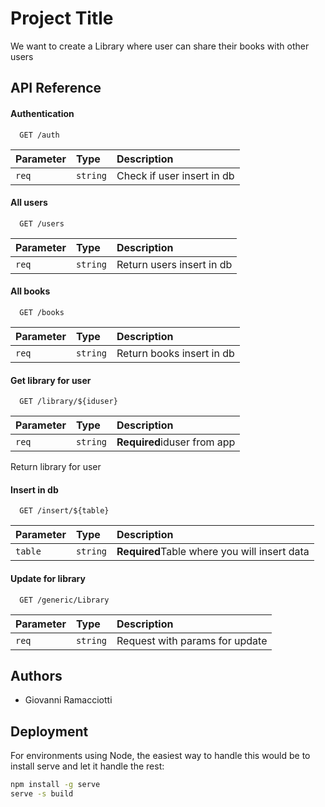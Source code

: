 
# Project Title

We want to create a Library where user can share their books with other users

## API Reference

#### Authentication

```http
  GET /auth
```
| Parameter | Type     | Description                |
| :-------- | :------- | :------------------------- |
| `req`     | `string` | Check if user insert in db |

#### All users

```http
  GET /users
```
| Parameter | Type     | Description                |
| :-------- | :------- | :------------------------- |
| `req`     | `string` | Return users insert in db  |

#### All books

```http
  GET /books
```
| Parameter | Type     | Description                |
| :-------- | :------- | :------------------------- |
| `req`     | `string` | Return books insert in db  |

#### Get library for user
```http
  GET /library/${iduser}
```
| Parameter | Type     | Description                   |
| :-------- | :------- | :---------------------------- |
| `req`     | `string` |  **Required**iduser from app  |

Return library for user


#### Insert in db
```http
  GET /insert/${table}
```
| Parameter | Type     | Description                                    |
| :-------- | :------- | :--------------------------------------------- |
| `table`   | `string` |  **Required**Table where you will insert data  |

#### Update for library
```http
  GET /generic/Library
```
| Parameter | Type     | Description                     |
| :-------- | :------- | :------------------------------ |
| `req`     | `string` |  Request with params for update |


## Authors

- Giovanni Ramacciotti


## Deployment

For environments using Node, the easiest way to handle this would be to install serve and let it handle the rest:

```bash
npm install -g serve
serve -s build
```

